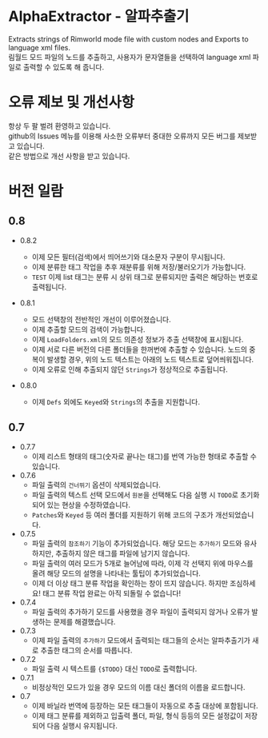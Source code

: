 # AlphaExtractor - 알파추출기
Extracts strings of Rimworld mode file with custom nodes and Exports to language xml files.  
림월드 모드 파일의 노드를 추출하고, 사용자가 문자열들을 선택하여 language xml 파일로 출력할 수 있도록 해 줍니다.

# 오류 제보 및 개선사항
항상 두 팔 벌려 환영하고 있습니다.  
github의 Issues 메뉴를 이용해 사소한 오류부터 중대한 오류까지 모든 버그를 제보받고 있습니다.  
같은 방법으로 개선 사항을 받고 있습니다.  

# 버전 일람
## 0.8

* 0.8.2
  * 이제 모든 필터(검색)에서 띄어쓰기와 대소문자 구분이 무시됩니다.  
  * 이제 분류한 태그 작업을 추후 재분류를 위해 저장/불러오기가 가능합니다.  
  * `TEST` 이제 list 태그는 분류 시 상위 태그로 분류되지만 출력은 해당하는 번호로 출력됩니다.  

* 0.8.1
  * 모드 선택창의 전반적인 개선이 이루어졌습니다.  
  * 이제 추출할 모드의 검색이 가능합니다.  
  * 이제 `LoadFolders.xml`의 모드 의존성 정보가 추출 선택창에 표시됩니다.  
  * 이제 서로 다른 버전의 다른 폴더들을 한꺼번에 추출할 수 있습니다. 노드의 중복이 발생할 경우, 위의 노드 텍스트는 아래의 노드 텍스트로 덮어씌워집니다.  
  * 이제 오류로 인해 추출되지 않던 `Strings`가 정상적으로 추출됩니다.  
* 0.8.0
  * 이제 `Defs` 외에도 `Keyed`와 `Strings`의 추출을 지원합니다. 

## 0.7
* 0.7.7
  * 이제 리스트 형태의 태그(숫자로 끝나는 태그)를 번역 가능한 형태로 추출할 수 있습니다. 
* 0.7.6
  * 파일 출력의 `건너뛰기` 옵션이 삭제되었습니다.  
  * 파일 출력의 텍스트 선택 모드에서 `원본`을 선택해도 다음 실행 시 `TODO`로 초기화되어 있는 현상을 수정하였습니다.  
  * `Patches`와 `Keyed` 등 여러 폴더를 지원하기 위해 코드의 구조가 개선되었습니다.  
* 0.7.5
  * 파일 출력의 `참조하기` 기능이 추가되었습니다. 해당 모드는 `추가하기` 모드와 유사하지만, 추출하지 않은 태그를 파일에 남기지 않습니다.  
  * 파일 출력의 여러 모드가 5개로 늘어남에 따라, 이제 각 선택지 위에 마우스를 올려 해당 모드의 설명을 나타내는 툴팁이 추가되었습니다.  
  * 이제 더 이상 태그 분류 작업을 확인하는 창이 뜨지 않습니다. 하지만 조심하세요! 태그 분류 작업 완료는 아직 되돌릴 수 없습니다!  
* 0.7.4
  * 파일 출력의 추가하기 모드를 사용했을 경우 파일이 출력되지 않거나 오류가 발생하는 문제를 해결했습니다.
* 0.7.3
  * 이제 파일 출력의 `추가하기` 모드에서 출력되는 태그들의 순서는 알파추출기가 새로 추출한 태그의 순서를 따릅니다.
* 0.7.2
  * 파일 출력 시 텍스트를 `{$TODO}` 대신 `TODO`로 출력합니다.  
* 0.7.1
  * 비정상적인 모드가 있을 경우 모드의 이름 대신 폴더의 이름을 로드합니다.
* 0.7
  * 이제 바닐라 번역에 등장하는 모든 태그들이 자동으로 추출 대상에 포함됩니다.  
  * 이제 태그 분류를 제외하고 입출력 폴더, 파일, 형식 등등의 모든 설정값이 저장되어 다음 실행시 유지됩니다.  

